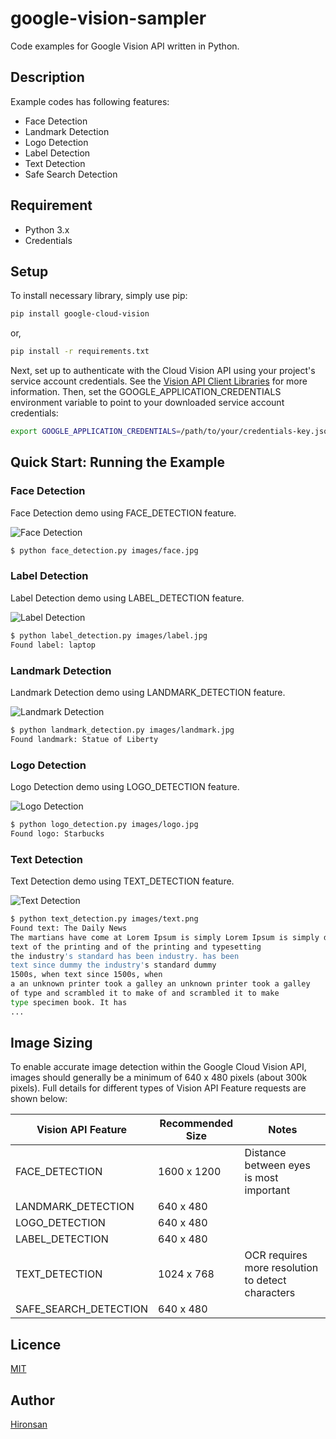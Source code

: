 # google-vision-sampler
Code examples for Google Vision API written in Python.

## Description
Example codes has following features:

* Face Detection
* Landmark Detection
* Logo Detection
* Label Detection
* Text Detection
* Safe Search Detection

## Requirement

* Python 3.x
* Credentials

## Setup

To install necessary library, simply use pip:

```bash
pip install google-cloud-vision
```

or,

```bash
pip install -r requirements.txt
```

Next, set up to authenticate with the Cloud Vision API using your project's service account credentials. See the [Vision API Client Libraries](https://cloud.google.com/vision/docs/libraries) for more information. Then, set the GOOGLE_APPLICATION_CREDENTIALS environment variable to point to your downloaded service account credentials:

```bash
export GOOGLE_APPLICATION_CREDENTIALS=/path/to/your/credentials-key.json
```

## Quick Start: Running the Example


### Face Detection

Face Detection demo using FACE_DETECTION feature.

![Face Detection](images/face.jpg)

```bash
$ python face_detection.py images/face.jpg
```

### Label Detection

Label Detection demo using LABEL_DETECTION feature.

![Label Detection](images/label.jpg)

```bash
$ python label_detection.py images/label.jpg
Found label: laptop
```

### Landmark Detection

Landmark Detection demo using LANDMARK_DETECTION feature.

![Landmark Detection](images/landmark.jpg)

```bash
$ python landmark_detection.py images/landmark.jpg
Found landmark: Statue of Liberty
```

### Logo Detection

Logo Detection demo using LOGO_DETECTION feature.

![Logo Detection](images/logo.jpg)

```bash
$ python logo_detection.py images/logo.jpg
Found logo: Starbucks
```

### Text Detection

Text Detection demo using TEXT_DETECTION feature.

![Text Detection](images/text.png)

```bash
$ python text_detection.py images/text.png
Found text: The Daily News
The martians have come at Lorem Ipsum is simply Lorem Ipsum is simply dummy
text of the printing and of the printing and typesetting
the industry's standard has been industry. has been
text since dummy the industry's standard dummy
1500s, when text since 1500s, when
a an unknown printer took a galley an unknown printer took a galley
of type and scrambled it to make of and scrambled it to make
type specimen book. It has
...
```

## Image Sizing
To enable accurate image detection within the Google Cloud Vision API, images should generally be a minimum of 640 x 480 pixels (about 300k pixels). Full details for different types of Vision API Feature requests are shown below:

| Vision API Feature | Recommended Size | Notes |
|---|---|---|
| FACE_DETECTION | 1600 x 1200 | Distance between eyes is most important |
| LANDMARK_DETECTION | 640 x 480 |   |
| LOGO_DETECTION | 640 x 480 |   |
| LABEL_DETECTION | 640 x 480 |   |
| TEXT_DETECTION | 1024 x 768 | OCR requires more resolution to detect characters |
| SAFE_SEARCH_DETECTION | 640 x 480 |   |

## Licence

[MIT](https://github.com/Hironsan/google-vision-sampler/blob/master/LICENSE)

## Author

[Hironsan](https://github.com/Hironsan)